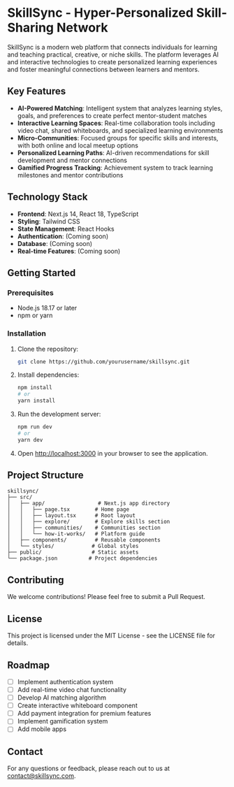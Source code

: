 # SkillSync - Hyper-Personalized Skill-Sharing Network

SkillSync is a modern web platform that connects individuals for learning and teaching practical, creative, or niche skills. The platform leverages AI and interactive technologies to create personalized learning experiences and foster meaningful connections between learners and mentors.

## Key Features

- **AI-Powered Matching**: Intelligent system that analyzes learning styles, goals, and preferences to create perfect mentor-student matches
- **Interactive Learning Spaces**: Real-time collaboration tools including video chat, shared whiteboards, and specialized learning environments
- **Micro-Communities**: Focused groups for specific skills and interests, with both online and local meetup options
- **Personalized Learning Paths**: AI-driven recommendations for skill development and mentor connections
- **Gamified Progress Tracking**: Achievement system to track learning milestones and mentor contributions

## Technology Stack

- **Frontend**: Next.js 14, React 18, TypeScript
- **Styling**: Tailwind CSS
- **State Management**: React Hooks
- **Authentication**: (Coming soon)
- **Database**: (Coming soon)
- **Real-time Features**: (Coming soon)

## Getting Started

### Prerequisites

- Node.js 18.17 or later
- npm or yarn

### Installation

1. Clone the repository:

   ```bash
   git clone https://github.com/yourusername/skillsync.git
   ```

2. Install dependencies:

   ```bash
   npm install
   # or
   yarn install
   ```

3. Run the development server:

   ```bash
   npm run dev
   # or
   yarn dev
   ```

4. Open [http://localhost:3000](http://localhost:3000) in your browser to see the application.

## Project Structure

```
skillsync/
├── src/
│   ├── app/                 # Next.js app directory
│   │   ├── page.tsx        # Home page
│   │   ├── layout.tsx      # Root layout
│   │   ├── explore/        # Explore skills section
│   │   ├── communities/    # Communities section
│   │   └── how-it-works/   # Platform guide
│   ├── components/         # Reusable components
│   └── styles/            # Global styles
├── public/                # Static assets
└── package.json          # Project dependencies
```

## Contributing

We welcome contributions! Please feel free to submit a Pull Request.

## License

This project is licensed under the MIT License - see the LICENSE file for details.

## Roadmap

- [ ] Implement authentication system
- [ ] Add real-time video chat functionality
- [ ] Develop AI matching algorithm
- [ ] Create interactive whiteboard component
- [ ] Add payment integration for premium features
- [ ] Implement gamification system
- [ ] Add mobile apps

## Contact

For any questions or feedback, please reach out to us at [contact@skillsync.com](mailto:contact@skillsync.com).
